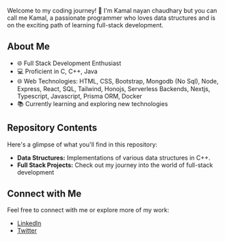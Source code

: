 Welcome to my coding journey! 👋 I'm Kamal nayan chaudhary but you can call me Kamal, a passionate programmer who loves data structures and is on the exciting path of learning full-stack development.

## About Me

- 🌐 Full Stack Development Enthusiast
- 💻 Proficient in C, C++, Java
- 🌐 Web Technologies: HTML, CSS, Bootstrap, Mongodb (No Sql), Node, Express, React, SQL, Tailwind, Honojs, Serverless Backends, Nextjs, Typescript, Javascript, Prisma ORM, Docker 
- 📚 Currently learning and exploring new technologies

## Repository Contents

Here's a glimpse of what you'll find in this repository:

- **Data Structures:** Implementations of various data structures in  C++.
- **Full Stack Projects:** Check out my journey into the world of full-stack development

## Connect with Me

Feel free to connect with me or explore more of my work:

- [LinkedIn](www.linkedin.com/in/kamal12)
- [Twitter](https://x.com/Kamal__Dev)

